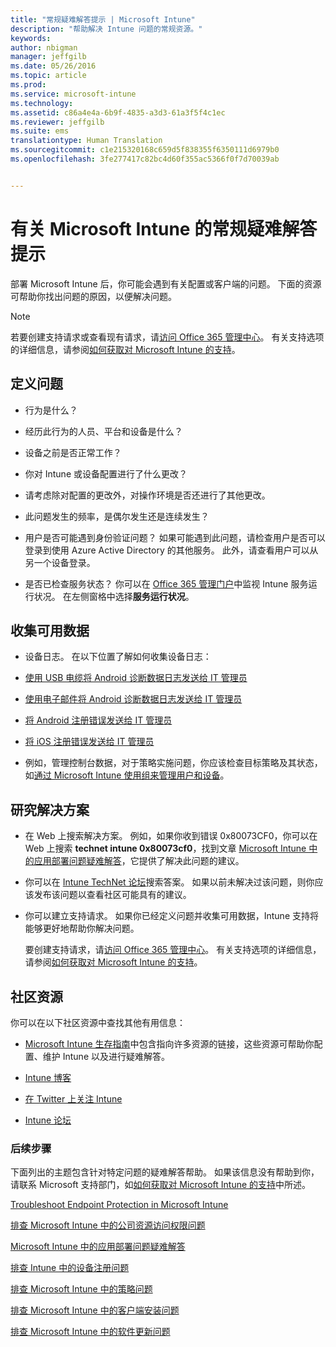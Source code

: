 ```yaml
---
title: "常规疑难解答提示 | Microsoft Intune"
description: "帮助解决 Intune 问题的常规资源。"
keywords: 
author: nbigman
manager: jeffgilb
ms.date: 05/26/2016
ms.topic: article
ms.prod: 
ms.service: microsoft-intune
ms.technology: 
ms.assetid: c86a4e4a-6b9f-4835-a3d3-61a3f5f4c1ec
ms.reviewer: jeffgilb
ms.suite: ems
translationtype: Human Translation
ms.sourcegitcommit: c1e215320168c659d5f838355f6350111d6979b0
ms.openlocfilehash: 3fe277417c82bc4d60f355ac5366f0f7d70039ab


---
```


# 有关 Microsoft Intune 的常规疑难解答提示
部署 Microsoft Intune 后，你可能会遇到有关配置或客户端的问题。 下面的资源可帮助你找出问题的原因，以便解决问题。

> [!NOTE]
> 若要创建支持请求或查看现有请求，请[访问 Office 365 管理中心](https://portal.office.com/admin/default.aspx)。 有关支持选项的详细信息，请参阅[如何获取对 Microsoft Intune 的支持](how-to-get-support-for-microsoft-intune.md)。
## 定义问题

-   行为是什么？

-   经历此行为的人员、平台和设备是什么？

-   设备之前是否正常工作？

-   你对 Intune 或设备配置进行了什么更改？

-   请考虑除对配置的更改外，对操作环境是否还进行了其他更改。

-   此问题发生的频率，是偶尔发生还是连续发生？

-   用户是否可能遇到身份验证问题？ 如果可能遇到此问题，请检查用户是否可以登录到使用 Azure Active Directory 的其他服务。 此外，请查看用户可以从另一个设备登录。

-   是否已检查服务状态？ 你可以在 [Office 365 管理门户](https://portal.office.com/Admin/Default.aspx)中监视 Intune 服务运行状况。 在左侧窗格中选择**服务运行状况**。

## 收集可用数据

-   设备日志。 在以下位置了解如何收集设备日志：
  - [使用 USB 电缆将 Android 诊断数据日志发送给 IT 管理员](/intune/enduser/send-diagnostic-data-logs-to-your-it-administrator-using-a-usb-cable-android)
  - [使用电子邮件将 Android 诊断数据日志发送给 IT 管理员](/intune/enduser/send-diagnostic-data-logs-to-your-it-administrator-using-email-android)
  - [将 Android 注册错误发送给 IT 管理员](/intune/enduser/send-enrollment-errors-to-your-it-administrator-android)
  - [将 iOS 注册错误发送给 IT 管理员](/intune/enduser/send-errors-to-your-it-admin-ios)

-   例如，管理控制台数据，对于策略实施问题，你应该检查目标策略及其状态，如[通过 Microsoft Intune 使用组来管理用户和设备](/intune/deploy-use/use-groups-to-manage-users-and-devices-with-microsoft-intune)。

## 研究解决方案

-   在 Web 上搜索解决方案。 例如，如果你收到错误 0x80073CF0，你可以在 Web 上搜索 **technet intune 0x80073cf0**，找到文章 [Microsoft Intune 中的应用部署问题疑难解答](troubleshoot-app-deployment-problems-in-microsoft-intune.md)，它提供了解决此问题的建议。

-   你可以在 [Intune TechNet 论坛](https://social.technet.microsoft.com/Forums/en-US/home?forum=microsoftintuneprod)搜索答案。  如果以前未解决过该问题，则你应该发布该问题以查看社区可能具有的建议。

-   你可以建立支持请求。 如果你已经定义问题并收集可用数据，Intune 支持将能够更好地帮助你解决问题。

    要创建支持请求，请[访问 Office 365 管理中心](https://portal.office.com/admin/default.aspx)。 有关支持选项的详细信息，请参阅[如何获取对 Microsoft Intune 的支持](how-to-get-support-for-microsoft-intune.md)。

## 社区资源
你可以在以下社区资源中查找其他有用信息：

-   [Microsoft Intune 生存指南](http://social.technet.microsoft.com/wiki/contents/articles/23431.microsoft-intune-survival-guide.aspx)中包含指向许多资源的链接，这些资源可帮助你配置、维护 Intune 以及进行疑难解答。

-   [Intune 博客](http://blogs.technet.com/b/windowsintune/)

-   [在 Twitter 上关注 Intune](https://twitter.com/MSIntune)

-   [Intune 论坛](https://social.technet.microsoft.com/Forums/home?category=microsoftintune&filter=alltypes&sort=lastpostdesc)

### 后续步骤
下面列出的主题包含针对特定问题的疑难解答帮助。 如果该信息没有帮助到你，请联系 Microsoft 支持部门，如[如何获取对 Microsoft Intune 的支持](how-to-get-support-for-microsoft-intune.md)中所述。

[Troubleshoot Endpoint Protection in Microsoft Intune](troubleshoot-endpoint-protection-in-microsoft-intune.md)

[排查 Microsoft Intune 中的公司资源访问权限问题](troubleshoot-company-resource-access-problems-with-microsoft-intune.md)

[Microsoft Intune 中的应用部署问题疑难解答](troubleshoot-app-deployment-problems-in-microsoft-intune.md)

[排查 Intune 中的设备注册问题](troubleshoot-device-enrollment-in-intune.md)

[排查 Microsoft Intune 中的策略问题](troubleshoot-policies-in-microsoft-intune.md)

[排查 Microsoft Intune 中的客户端安装问题](troubleshoot-client-setup-in-microsoft-intune.md)

[排查 Microsoft Intune 中的软件更新问题](troubleshoot-software-updates-in-microsoft-intune.md)



<!--HONumber=Jul16_HO3-->


